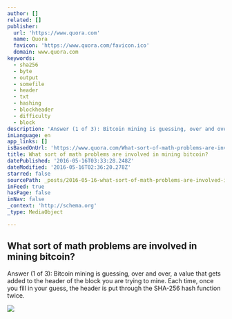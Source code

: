 ```yaml
---
author: []
related: []
publisher:
  url: 'https://www.quora.com'
  name: Quora
  favicon: 'https://www.quora.com/favicon.ico'
  domain: www.quora.com
keywords:
  - sha256
  - byte
  - output
  - somefile
  - header
  - txt
  - hashing
  - blockheader
  - difficulty
  - block
description: 'Answer (1 of 3): Bitcoin mining is guessing, over and over, a value that gets added to the header of the block you are trying to mine. Each time, once you fill in your guess, the header is put through the SHA-256 hash function twice.'
inLanguage: en
app_links: []
isBasedOnUrl: 'https://www.quora.com/What-sort-of-math-problems-are-involved-in-mining-bitcoin'
title: What sort of math problems are involved in mining bitcoin?
datePublished: '2016-05-16T03:33:28.248Z'
dateModified: '2016-05-16T02:36:20.278Z'
starred: false
sourcePath: _posts/2016-05-16-what-sort-of-math-problems-are-involved-in-mining-bitcoin.md
inFeed: true
hasPage: false
inNav: false
_context: 'http://schema.org'
_type: MediaObject

---
```

<article style=""><h1>What sort of math problems are involved in mining bitcoin?</h1><p>Answer (1 of 3): Bitcoin mining is guessing, over and over, a value that gets added to the header of the block you are trying to mine. Each time, once you fill in your guess, the header is put through the SHA-256 hash function twice.</p><img src="https://qsf.is.quoracdn.net/-images.new_grid.fb_share_default.pnge6dde9cfa6e03c43.png" /></article>